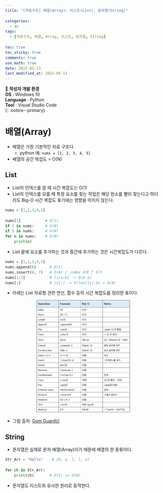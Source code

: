 ```yaml
---
title: "[자료구조] 배열(Array): 리스트(List), 문자열(String)"

categories:
  - ds
tags:
  - [자료구조, 배열, Array, 리스트, 문자열, String]

toc: true
toc_sticky: true
comments: true
use_math: true
date: 2022-05-13
last_modified_at: 2022-05-13
---
```


📌 **작성자 개발 환경** <br>
**OS** : Windows 10 <br>
**Language** : Python<br>
**Tool** : Visual Studio Code<br>
{: .notice--primary}

# 배열(Array)

- 배열은 가장 기본적인 자료 구조다.
    - python 예: `nums = [1, 2, 3, 4, 5]`
- 배열의 공간 복잡도 = O(N)

## List

- List의 인덱스를 알 때 시간 복잡도는 O(1)
- List의 인덱스를 모를 때 특정 요소를 찾는 작업은 해당 원소를 빨리 찾는다고 하더라도 Big-O 시간 복잡도 표기에는 영향을 미치지 않는다.

```py
nums = [1,2,3,4,5]

nums[1]           # O(1)
if 2 in nums:     # O(N)
if 5 in nums:     # O(N)
for n in nums:    # O(N)
    print(n)
```

- List 끝에 요소를 추가하는 것과 중간에 추가하는 것은 시간복잡도가 다르다.

```py
nums = [1,2,3,4,5]
nums.append(6)      # O(1)
nums.insert(6, 7)   # O(N) / index 6에 7 추가
nums[1:3]           # li[a:b] -> O(b-a)
nums[:]             # li[:] -> O(len(li)-0) = O(N)
```

- 아래는 List 자료형 관련 연산, 함수 등의 시간 복잡도를 정리한 표이다.

<p align="center"><img src="/assets/images/listbigo.png" width="60%" height="auto"></p>

- 그림 출처: [Gom Guard님](https://gomguard.tistory.com/181)

## String

- 문자열은 실제로 문자 배열(Array)이기 때문에 배열의 한 종류이다.

```py
Str_Arr = "Hello"    # [H, e, l, l, o]

for ch in Str_Arr:
    print(ch)       # O(5) == O(N)
```

- 문자열도 리스트와 유사한 원리로 동작한다.

